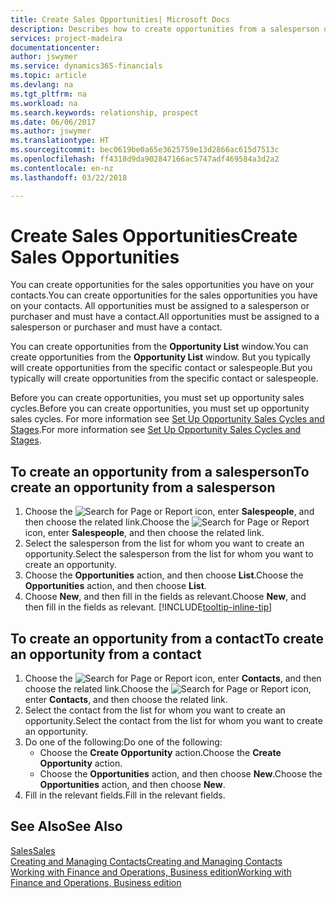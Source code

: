 ```yaml
---
title: Create Sales Opportunities| Microsoft Docs
description: Describes how to create opportunities from a salesperson or a contact in Finance and Operations, Business edition.
services: project-madeira
documentationcenter: 
author: jswymer
ms.service: dynamics365-financials
ms.topic: article
ms.devlang: na
ms.tgt_pltfrm: na
ms.workload: na
ms.search.keywords: relationship, prospect
ms.date: 06/06/2017
ms.author: jswymer
ms.translationtype: HT
ms.sourcegitcommit: bec0619be0a65e3625759e13d2866ac615d7513c
ms.openlocfilehash: ff4318d9da902847166ac5747adf469584a3d2a2
ms.contentlocale: en-nz
ms.lasthandoff: 03/22/2018

---
```

# <a name="create-sales-opportunities"></a><span data-ttu-id="30456-103">Create Sales Opportunities</span><span class="sxs-lookup"><span data-stu-id="30456-103">Create Sales Opportunities</span></span>
<span data-ttu-id="30456-104">You can create opportunities for the sales opportunities you have on your contacts.</span><span class="sxs-lookup"><span data-stu-id="30456-104">You can create opportunities for the sales opportunities you have on your contacts.</span></span> <span data-ttu-id="30456-105">All opportunities must be assigned to a salesperson or purchaser and must have a contact.</span><span class="sxs-lookup"><span data-stu-id="30456-105">All opportunities must be assigned to a salesperson or purchaser and must have a contact.</span></span>

<span data-ttu-id="30456-106">You can create opportunities from the **Opportunity List** window.</span><span class="sxs-lookup"><span data-stu-id="30456-106">You can create opportunities from the **Opportunity List** window.</span></span> <span data-ttu-id="30456-107">But you typically will create opportunities from the specific contact or salespeople.</span><span class="sxs-lookup"><span data-stu-id="30456-107">But you typically will create opportunities from the specific contact or salespeople.</span></span>

<span data-ttu-id="30456-108">Before you can create opportunities, you must set up opportunity sales cycles.</span><span class="sxs-lookup"><span data-stu-id="30456-108">Before you can create opportunities, you must set up opportunity sales cycles.</span></span> <span data-ttu-id="30456-109">For more information see [Set Up Opportunity Sales Cycles and Stages](marketing-how-setup-opportunity-sales-cycles-stages.md).</span><span class="sxs-lookup"><span data-stu-id="30456-109">For more information see [Set Up Opportunity Sales Cycles and Stages](marketing-how-setup-opportunity-sales-cycles-stages.md).</span></span>

## <a name="to-create-an-opportunity-from-a-salesperson"></a><span data-ttu-id="30456-110">To create an opportunity from a salesperson</span><span class="sxs-lookup"><span data-stu-id="30456-110">To create an opportunity from a salesperson</span></span>
1. <span data-ttu-id="30456-111">Choose the ![Search for Page or Report](media/ui-search/search_small.png "Search for Page or Report icon") icon, enter **Salespeople**, and then choose the related link.</span><span class="sxs-lookup"><span data-stu-id="30456-111">Choose the ![Search for Page or Report](media/ui-search/search_small.png "Search for Page or Report icon") icon, enter **Salespeople**, and then choose the related link.</span></span>
2. <span data-ttu-id="30456-112">Select the salesperson from the list for whom you want to create an opportunity.</span><span class="sxs-lookup"><span data-stu-id="30456-112">Select the salesperson from the list for whom you want to create an opportunity.</span></span>
3. <span data-ttu-id="30456-113">Choose the **Opportunities** action, and then choose **List**.</span><span class="sxs-lookup"><span data-stu-id="30456-113">Choose the **Opportunities** action, and then choose **List**.</span></span>
4. <span data-ttu-id="30456-114">Choose **New**, and then fill in the fields as relevant.</span><span class="sxs-lookup"><span data-stu-id="30456-114">Choose **New**, and then fill in the fields as relevant.</span></span> [!INCLUDE[tooltip-inline-tip](includes/tooltip-inline-tip_md.md)]  



## <a name="to-create-an-opportunity-from-a-contact"></a><span data-ttu-id="30456-115">To create an opportunity from a contact</span><span class="sxs-lookup"><span data-stu-id="30456-115">To create an opportunity from a contact</span></span>
1. <span data-ttu-id="30456-116">Choose the ![Search for Page or Report](media/ui-search/search_small.png "Search for Page or Report icon") icon, enter **Contacts**, and then choose the related link.</span><span class="sxs-lookup"><span data-stu-id="30456-116">Choose the ![Search for Page or Report](media/ui-search/search_small.png "Search for Page or Report icon") icon, enter **Contacts**, and then choose the related link.</span></span>
2. <span data-ttu-id="30456-117">Select the contact from the list for whom you want to create an opportunity.</span><span class="sxs-lookup"><span data-stu-id="30456-117">Select the contact from the list for whom you want to create an opportunity.</span></span>
3. <span data-ttu-id="30456-118">Do one of the following:</span><span class="sxs-lookup"><span data-stu-id="30456-118">Do one of the following:</span></span>
   * <span data-ttu-id="30456-119">Choose the **Create Opportunity** action.</span><span class="sxs-lookup"><span data-stu-id="30456-119">Choose the **Create Opportunity** action.</span></span>
   * <span data-ttu-id="30456-120">Choose the  **Opportunities** action, and then choose **New**.</span><span class="sxs-lookup"><span data-stu-id="30456-120">Choose the  **Opportunities** action, and then choose **New**.</span></span>
4. <span data-ttu-id="30456-121">Fill in the relevant fields.</span><span class="sxs-lookup"><span data-stu-id="30456-121">Fill in the relevant fields.</span></span>

## <a name="see-also"></a><span data-ttu-id="30456-122">See Also</span><span class="sxs-lookup"><span data-stu-id="30456-122">See Also</span></span>
[<span data-ttu-id="30456-123">Sales</span><span class="sxs-lookup"><span data-stu-id="30456-123">Sales</span></span>](sales-manage-sales.md)  
[<span data-ttu-id="30456-124">Creating and Managing Contacts</span><span class="sxs-lookup"><span data-stu-id="30456-124">Creating and Managing Contacts</span></span>](marketing-contacts.md)  
[<span data-ttu-id="30456-125">Working with Finance and Operations, Business edition</span><span class="sxs-lookup"><span data-stu-id="30456-125">Working with Finance and Operations, Business edition</span></span>](ui-work-product.md)

